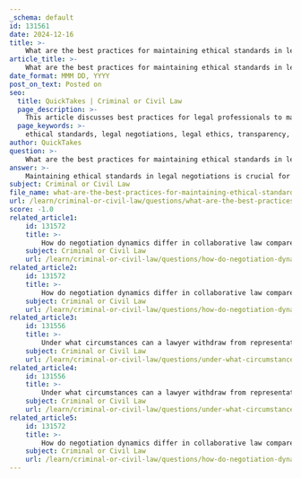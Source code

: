 ```yaml
---
_schema: default
id: 131561
date: 2024-12-16
title: >-
    What are the best practices for maintaining ethical standards in legal negotiations?
article_title: >-
    What are the best practices for maintaining ethical standards in legal negotiations?
date_format: MMM DD, YYYY
post_on_text: Posted on
seo:
  title: QuickTakes | Criminal or Civil Law
  page_description: >-
    This article discusses best practices for legal professionals to maintain ethical standards in negotiations, including adherence to legal ethics, honesty, fair-dealing, effective communication, and more.
  page_keywords: >-
    ethical standards, legal negotiations, legal ethics, transparency, honesty, fair-dealing, effective communication, collaborative approaches, conflicts of interest, withdrawal from representation, incriminating evidence, Model Rules of Professional Conduct
author: QuickTakes
question: >-
    What are the best practices for maintaining ethical standards in legal negotiations?
answer: >-
    Maintaining ethical standards in legal negotiations is crucial for fostering trust, ensuring fairness, and upholding the integrity of the legal profession. Here are some best practices for legal professionals to follow:\n\n1. **Adhere to Legal Ethics**: Legal practitioners must familiarize themselves with the regulatory framework governing legal ethics in their jurisdiction. This includes understanding the rules of professional conduct that dictate how attorneys should behave during negotiations. Upholding integrity and professionalism is essential to navigate the complexities of negotiations effectively.\n\n2. **Transparency and Honesty**: All interactions during negotiations should be characterized by transparency and honesty. Lawyers should avoid misleading statements and ensure that their communications reflect the true interests and positions of their clients. This commitment to honesty not only builds trust but also mitigates the risk of legal misconduct.\n\n3. **Fair-Dealing**: Lawyers should engage in fair-dealing practices, which means advocating for their clients while also respecting the rights and interests of opposing parties. The Model Rules of Professional Conduct emphasize that lawyers should seek advantageous results for their clients but must do so in a manner consistent with honest dealings.\n\n4. **Effective Communication**: Keeping clients informed about developments that may affect the outcome of negotiations is vital. Regular communication helps to manage client expectations and reinforces the lawyer's role as a trusted advisor. This practice aligns with Rule 1.4, which emphasizes the importance of communication in the attorney-client relationship.\n\n5. **Collaborative Approaches**: Utilizing collaborative law techniques can enhance ethical negotiations. Collaborative law emphasizes open communication and mutual respect among parties, which can lead to more amicable resolutions. Lawyers should consider this approach, especially in family law and other disputes where relationships are significant.\n\n6. **Avoiding Conflicts of Interest**: Lawyers must be vigilant about potential conflicts of interest that may arise during negotiations. They should ensure that their representation does not compromise their ability to act in the best interests of their clients or the integrity of the negotiation process.\n\n7. **Withdrawal from Representation**: If a lawyer finds that they cannot ethically represent a client in negotiations, they must be prepared to withdraw from representation. This decision should be made with careful consideration of the implications for the client and the negotiation process.\n\n8. **Handling Incriminating Evidence**: Lawyers must navigate the ethical obligations surrounding incriminating evidence carefully. They should avoid using such evidence in a manner that violates ethical standards or legal regulations, ensuring that their conduct remains within the bounds of the law.\n\nBy adhering to these best practices, legal professionals can maintain high ethical standards in their negotiations, ultimately safeguarding their professional reputation and fostering trust with clients and peers alike.
subject: Criminal or Civil Law
file_name: what-are-the-best-practices-for-maintaining-ethical-standards-in-legal-negotiations.md
url: /learn/criminal-or-civil-law/questions/what-are-the-best-practices-for-maintaining-ethical-standards-in-legal-negotiations
score: -1.0
related_article1:
    id: 131572
    title: >-
        How do negotiation dynamics differ in collaborative law compared to adversarial law?
    subject: Criminal or Civil Law
    url: /learn/criminal-or-civil-law/questions/how-do-negotiation-dynamics-differ-in-collaborative-law-compared-to-adversarial-law
related_article2:
    id: 131572
    title: >-
        How do negotiation dynamics differ in collaborative law compared to adversarial law?
    subject: Criminal or Civil Law
    url: /learn/criminal-or-civil-law/questions/how-do-negotiation-dynamics-differ-in-collaborative-law-compared-to-adversarial-law
related_article3:
    id: 131556
    title: >-
        Under what circumstances can a lawyer withdraw from representation in a negotiation?
    subject: Criminal or Civil Law
    url: /learn/criminal-or-civil-law/questions/under-what-circumstances-can-a-lawyer-withdraw-from-representation-in-a-negotiation
related_article4:
    id: 131556
    title: >-
        Under what circumstances can a lawyer withdraw from representation in a negotiation?
    subject: Criminal or Civil Law
    url: /learn/criminal-or-civil-law/questions/under-what-circumstances-can-a-lawyer-withdraw-from-representation-in-a-negotiation
related_article5:
    id: 131572
    title: >-
        How do negotiation dynamics differ in collaborative law compared to adversarial law?
    subject: Criminal or Civil Law
    url: /learn/criminal-or-civil-law/questions/how-do-negotiation-dynamics-differ-in-collaborative-law-compared-to-adversarial-law
---
```


&nbsp;